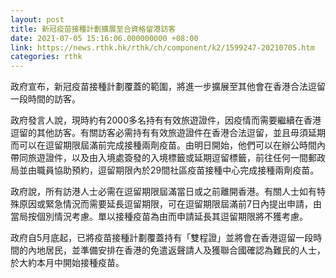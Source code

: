 ```yaml
---
layout: post
title: 新冠疫苗接種計劃擴展至合資格留港訪客
date: 2021-07-05 15:16:06.000000000 +08:00
link: https://news.rthk.hk/rthk/ch/component/k2/1599247-20210705.htm
categories: rthk
---
```


政府宣布，新冠疫苗接種計劃覆蓋的範圍，將進一步擴展至其他會在香港合法逗留一段時間的訪客。

政府發言人說，現時約有2000多名持有有效旅遊證件，因疫情而需要繼續在香港逗留的其他訪客。有關訪客必需持有有效旅遊證件在香港合法逗留，並且毋須延期而可以在逗留期限屆滿前完成接種兩劑疫苗。由明日開始，他們可以在辦公時間內帶同旅遊證件，以及由入境處簽發的入境標籤或延期逗留標籤，前往任何一間郵政局並由職員協助預約，逗留期限內於29間社區疫苗接種中心完成接種兩劑疫苗。

政府說，所有訪港人士必需在逗留期限屆滿當日或之前離開香港。有關人士如有特殊原因或緊急情況而需要延長逗留期限，可在逗留期限屆滿前7日內提出申請，由當局按個別情況考慮。單以接種疫苗為由而申請延長其逗留期限將不獲考慮。

政府自5月底起，已將疫苗接種計劃覆蓋持有「雙程證」並將會在香港逗留一段時間的內地居民，並準備安排在香港的免遣返聲請人及獲聯合國確認為難民的人士，於大約本月中開始接種疫苗。

